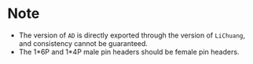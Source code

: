 # Note
* The version of `AD` is directly exported through the version of `LiChuang`, and consistency cannot be guaranteed.  
* The 1\*6P and 1\*4P male pin headers should be female pin headers.

